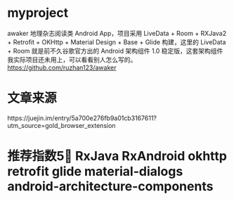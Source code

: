 # myproject
awaker
地理杂志阅读类 Android App，项目采用 LiveData + Room + RXJava2 + Retrofit + OKHttp + Material Design + Base + Glide 构建，这里的 LiveData + Room 就是前不久谷歌官方出的 Android 架构组件 1.0 稳定版，这套架构组件我实际项目还未用上，可以看看别人怎么写的。
<url>
https://github.com/ruzhan123/awaker
</url>
<h1>
文章来源
</h1>
<url>
https://juejin.im/entry/5a700e276fb9a01cb3167611?utm_source=gold_browser_extension
</url>
<h1>
推荐指数5🌟
    RxJava
    RxAndroid
    okhttp
    retrofit
    glide
    material-dialogs
    android-architecture-components

<h1>